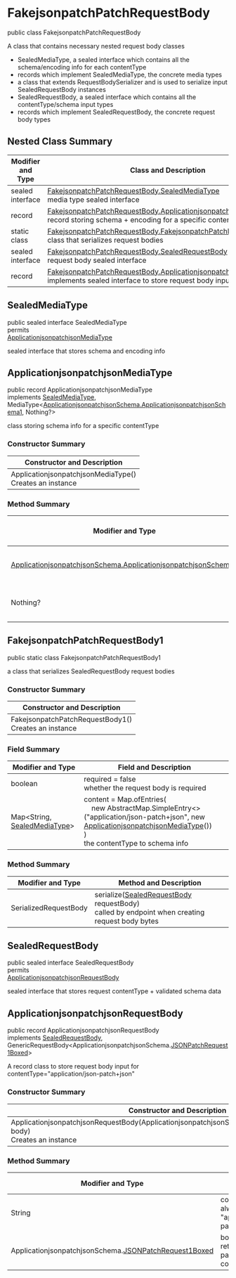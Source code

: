 # FakejsonpatchPatchRequestBody

public class FakejsonpatchPatchRequestBody

A class that contains necessary nested request body classes
- SealedMediaType, a sealed interface which contains all the schema/encoding info for each contentType
- records which implement SealedMediaType, the concrete media types
- a class that extends RequestBodySerializer and is used to serialize input SealedRequestBody instances
- SealedRequestBody, a sealed interface which contains all the contentType/schema input types
- records which implement SealedRequestBody, the concrete request body types

## Nested Class Summary
| Modifier and Type | Class and Description |
| ----------------- | --------------------- |
| sealed interface | [FakejsonpatchPatchRequestBody.SealedMediaType](#sealedmediatype)<br>media type sealed interface |
| record | [FakejsonpatchPatchRequestBody.ApplicationjsonpatchjsonMediaType](#applicationjsonpatchjsonmediatype)<br>record storing schema + encoding for a specific contentType |
| static class | [FakejsonpatchPatchRequestBody.FakejsonpatchPatchRequestBody1](#fakejsonpatchpatchrequestbody1)<br>class that serializes request bodies |
| sealed interface | [FakejsonpatchPatchRequestBody.SealedRequestBody](#sealedrequestbody)<br>request body sealed interface |
| record | [FakejsonpatchPatchRequestBody.ApplicationjsonpatchjsonRequestBody](#applicationjsonpatchjsonrequestbody)<br>implements sealed interface to store request body input |

## SealedMediaType
public sealed interface SealedMediaType<br>
permits<br>
[ApplicationjsonpatchjsonMediaType](#applicationjsonpatchjsonmediatype)

sealed interface that stores schema and encoding info


## ApplicationjsonpatchjsonMediaType
public record ApplicationjsonpatchjsonMediaType<br>
implements [SealedMediaType](#sealedmediatype), MediaType<[ApplicationjsonpatchjsonSchema.ApplicationjsonpatchjsonSchema1](../../../paths/fakejsonpatch/patch/requestbody/content/applicationjsonpatchjson/ApplicationjsonpatchjsonSchema.md#applicationjsonpatchjsonschema1), Nothing?>

class storing schema info for a specific contentType

### Constructor Summary
| Constructor and Description |
| --------------------------- |
| ApplicationjsonpatchjsonMediaType()<br>Creates an instance |

### Method Summary
| Modifier and Type | Method and Description |
| ----------------- | ---------------------- |
| [ApplicationjsonpatchjsonSchema.ApplicationjsonpatchjsonSchema1](../../../paths/fakejsonpatch/patch/requestbody/content/applicationjsonpatchjson/ApplicationjsonpatchjsonSchema.md#applicationjsonpatchjsonschema1) | schema()<br>the schema for this MediaType |
| Nothing? | encoding()<br>the encoding info |

## FakejsonpatchPatchRequestBody1
public static class FakejsonpatchPatchRequestBody1<br>

a class that serializes SealedRequestBody request bodies

### Constructor Summary
| Constructor and Description |
| --------------------------- |
| FakejsonpatchPatchRequestBody1()<br>Creates an instance |

### Field Summary
| Modifier and Type | Field and Description |
| ----------------- | --------------------- |
| boolean | required = false<br>whether the request body is required |
| Map<String, [SealedMediaType](#sealedmediatype)> | content =  Map.ofEntries(<br>&nbsp;&nbsp;&nbsp;&nbsp;new AbstractMap.SimpleEntry<>("application/json-patch+json", new [ApplicationjsonpatchjsonMediaType](#applicationjsonpatchjsonmediatype)())<br>)<br>the contentType to schema info |

### Method Summary
| Modifier and Type | Method and Description |
| ----------------- | ---------------------- |
| SerializedRequestBody | serialize([SealedRequestBody](#sealedrequestbody) requestBody)<br>called by endpoint when creating request body bytes |

## SealedRequestBody
public sealed interface SealedRequestBody<br>
permits<br>
[ApplicationjsonpatchjsonRequestBody](#applicationjsonpatchjsonrequestbody)

sealed interface that stores request contentType + validated schema data

## ApplicationjsonpatchjsonRequestBody
public record ApplicationjsonpatchjsonRequestBody<br>
implements [SealedRequestBody](#sealedrequestbody),<br>
GenericRequestBody<ApplicationjsonpatchjsonSchema.[JSONPatchRequest1Boxed](../../../components/schemas/JSONPatchRequest.md#jsonpatchrequest1boxed)><br>

A record class to store request body input for contentType="application/json-patch+json"

### Constructor Summary
| Constructor and Description |
| --------------------------- |
| ApplicationjsonpatchjsonRequestBody(ApplicationjsonpatchjsonSchema.[JSONPatchRequest1Boxed](../../../components/schemas/JSONPatchRequest.md#jsonpatchrequest1boxed) body)<br>Creates an instance |

### Method Summary
| Modifier and Type | Method and Description |
| ----------------- | ---------------------- |
| String | contentType()<br>always returns "application/json-patch+json" |
| ApplicationjsonpatchjsonSchema.[JSONPatchRequest1Boxed](../../../components/schemas/JSONPatchRequest.md#jsonpatchrequest1boxed) | body()<br>returns the body passed in in the constructor |
